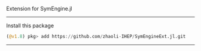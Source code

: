 Extension for SymEngine.jl


--------------------------------------------------
Install this package

```julia
(@v1.8) pkg> add https://github.com/zhaoli-IHEP/SymEngineExt.jl.git
```

--------------------------------------------------

